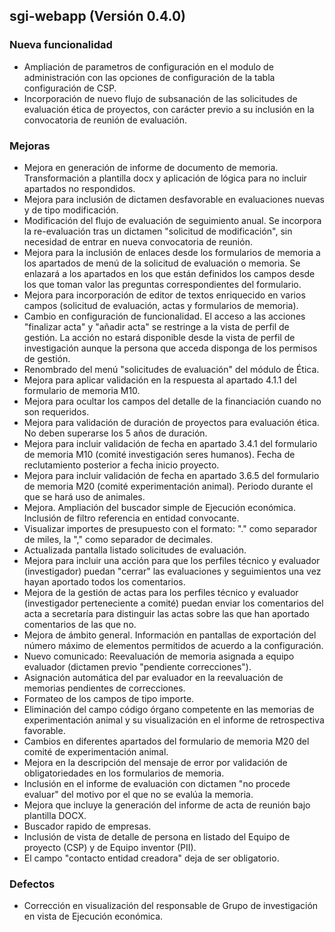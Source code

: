 ## sgi-webapp (Versión 0.4.0)

### Nueva funcionalidad
* Ampliación de parametros de configuración en el modulo de administración con las opciones de configuración de la tabla configuración de CSP.
* Incorporación de nuevo flujo de subsanación de las solicitudes de evaluación ética de proyectos, con carácter previo a su inclusión en la convocatoria de reunión de evaluación.

### Mejoras
* Mejora en generación de informe de documento de memoria. Transformación a plantilla docx y aplicación de lógica para no incluir apartados no respondidos.
* Mejora para inclusión de dictamen desfavorable en evaluaciones nuevas y de tipo modificación.
* Modificación del flujo de evaluación de seguimiento anual. Se incorpora la re-evaluación tras un dictamen "solicitud de modificación", sin necesidad de entrar en nueva convocatoria de reunión.
* Mejora para la inclusión de enlaces desde los formularios de memoria a los apartados de menú de la solicitud de evaluación o memoria. Se enlazará a los apartados en los que están definidos los campos desde los que toman valor las preguntas correspondientes del formulario.
* Mejora para incorporación de editor de textos enriquecido en varios campos (solicitud de evaluación, actas y formularios de memoria).
* Cambio en configuración de funcionalidad. El acceso a las acciones "finalizar acta" y "añadir acta" se restringe a la vista de perfil de gestión. La acción no estará disponible desde la vista de perfil de investigación aunque la persona que acceda disponga de los permisos de gestión.
* Renombrado del menú "solicitudes de evaluación" del módulo de Ética.
* Mejora para aplicar validación en la respuesta al apartado 4.1.1 del formulario de memoria M10.
* Mejora para ocultar los campos del detalle de la financiación cuando no son requeridos.
* Mejora para validación de duración de proyectos para evaluación ética. No deben superarse los 5 años de duración.
* Mejora para incluir validación de fecha en apartado 3.4.1 del formulario de memoria M10 (comité investigación seres humanos). Fecha de reclutamiento posterior a fecha inicio proyecto.
* Mejora para incluir validación de fecha en apartado 3.6.5 del formulario de memoria M20 (comité experimentación animal). Periodo durante el que se hará uso de animales.
* Mejora. Ampliación del buscador simple de Ejecución económica. Inclusión de filtro referencia en entidad convocante.
* Visualizar importes de presupuesto con el formato: "." como separador de miles, la "," como separador de decimales.
* Actualizada pantalla listado solicitudes de evaluación.
* Mejora para incluir una acción para que los perfiles técnico y evaluador (investigador) puedan "cerrar" las evaluaciones y seguimientos una vez hayan aportado todos los comentarios.
* Mejora de la gestión de actas para los perfiles técnico y evaluador (investigador perteneciente a comité) puedan enviar los comentarios del acta a secretaría para distinguir las actas sobre las que han aportado comentarios de las que no.
* Mejora de ámbito general. Información en pantallas de exportación del número máximo de elementos permitidos de acuerdo a la configuración.
* Nuevo comunicado: Reevaluación de memoria asignada a equipo evaluador (dictamen previo "pendiente correcciones").
* Asignación automática del par evaluador en la reevaluación de memorias pendientes de correcciones.
* Formateo de los campos de tipo importe.
* Eliminación del campo código órgano competente en las memorias de experimentación animal y su visualización en el informe de retrospectiva favorable.
* Cambios en diferentes apartados del formulario de memoria M20 del comité de experimentación animal.
* Mejora en la descripción del mensaje de error por validación de obligatoriedades en los formularios de memoria.
* Inclusión en el informe de evaluación con dictamen "no procede evaluar" del motivo por el que no se evalúa la memoria.
* Mejora que incluye la generación del informe de acta de reunión bajo plantilla DOCX.
* Buscador rapido de empresas.
* Inclusión de vista de detalle de persona en listado del Equipo de proyecto (CSP) y de Equipo inventor (PII).
* El campo "contacto entidad creadora" deja de ser obligatorio.

### Defectos
* Corrección en visualización del responsable de Grupo de investigación en vista de Ejecución económica.

